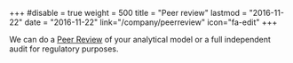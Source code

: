 +++
#disable = true
weight = 500
title = "Peer review"
lastmod = "2016-11-22"
date = "2016-11-22"
link="/company/peerreview"
icon="fa-edit"
+++

We can do a [Peer Review](company/peerreview) of your analytical model or a full independent audit for regulatory purposes.